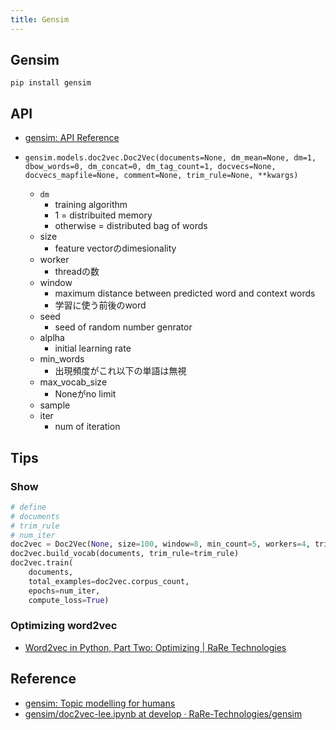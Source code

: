 ```yaml
---
title: Gensim
---
```


## Gensim

```
pip install gensim
```


## API
* [gensim: API Reference](https://radimrehurek.com/gensim/apiref.html)

* `gensim.models.doc2vec.Doc2Vec(documents=None, dm_mean=None, dm=1, dbow_words=0, dm_concat=0, dm_tag_count=1, docvecs=None, docvecs_mapfile=None, comment=None, trim_rule=None, **kwargs)`
    * `dm`
        * training algorithm
        * 1 = distribuited memory
        * otherwise = distributed bag of words
    * size
        * feature vectorのdimesionality
    * worker
        * threadの数
    * window
        * maximum distance between predicted word and context words
        * 学習に使う前後のword
    * seed
        * seed of random number genrator
    * alplha
        * initial learning rate
    * min_words
        * 出現頻度がこれ以下の単語は無視
    * max_vocab_size
        * Noneがno limit
    * sample
    * iter
        * num of iteration

## Tips

### Show 

```python
# define
# documents
# trim_rule
# num_iter
doc2vec = Doc2Vec(None, size=100, window=8, min_count=5, workers=4, trim_rule=trim_rule, iter=num_iter)
doc2vec.build_vocab(documents, trim_rule=trim_rule)
doc2vec.train(
    documents,
    total_examples=doc2vec.corpus_count,
    epochs=num_iter,
    compute_loss=True)
```

### Optimizing word2vec
* [Word2vec in Python, Part Two: Optimizing | RaRe Technologies](https://rare-technologies.com/word2vec-in-python-part-two-optimizing/)

## Reference
* [gensim: Topic modelling for humans](https://radimrehurek.com/gensim/)
* [gensim/doc2vec-lee.ipynb at develop · RaRe-Technologies/gensim](https://github.com/RaRe-Technologies/gensim/blob/develop/docs/notebooks/doc2vec-lee.ipynb)
